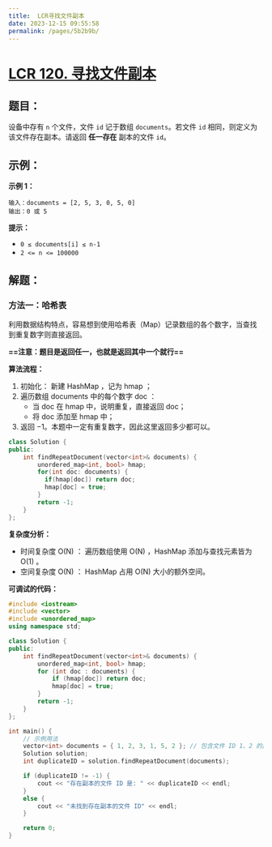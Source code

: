 ```yaml
---
title:  LCR寻找文件副本
date: 2023-12-15 09:55:58
permalink: /pages/5b2b9b/
---
```

# [LCR 120. 寻找文件副本](https://leetcode.cn/problems/shu-zu-zhong-zhong-fu-de-shu-zi-lcof/)

## 题目：

设备中存有 `n` 个文件，文件 `id` 记于数组 `documents`。若文件 `id` 相同，则定义为该文件存在副本。请返回 **任一存在** 副本的文件 `id`。

## 示例：

**示例 1：**

```
输入：documents = [2, 5, 3, 0, 5, 0]
输出：0 或 5
```

**提示：**

- `0 ≤ documents[i] ≤ n-1`
- `2 <= n <= 100000`

## 解题：

### 方法一：哈希表

利用数据结构特点，容易想到使用哈希表（Map）记录数组的各个数字，当查找到重复数字则直接返回。

**==注意：题目是返回任一，也就是返回其中一个就行==**

**算法流程：**

1. 初始化： 新建 HashMap ，记为 hmap ；
2. 遍历数组 documents 中的每个数字 doc ：
   - 当 doc 在 hmap 中，说明重复，直接返回 doc；
   - 将 doc 添加至 hmap 中；
3. 返回 −1。本题中一定有重复数字，因此这里返回多少都可以。

```CPP
class Solution {
public:
    int findRepeatDocument(vector<int>& documents) {
        unordered_map<int, bool> hmap;
        for(int doc: documents) {
          if(hmap[doc]) return doc;
          hmap[doc] = true;
        }
        return -1;
    }
};
```

**复杂度分析：**

- 时间复杂度 O(N) ： 遍历数组使用 O(N) ，HashMap 添加与查找元素皆为 O(1) 。
- 空间复杂度 O(N) ： HashMap 占用 O(N) 大小的额外空间。

**可调试的代码：**

```CPP
#include <iostream>
#include <vector>
#include <unordered_map>
using namespace std;

class Solution {
public:
    int findRepeatDocument(vector<int>& documents) {
        unordered_map<int, bool> hmap;
        for (int doc : documents) {
            if (hmap[doc]) return doc;
            hmap[doc] = true;
        }
        return -1;
    }
};

int main() {
    // 示例用法
    vector<int> documents = { 1, 2, 3, 1, 5, 2 }; // 包含文件 ID 1、2 的副本
    Solution solution;
    int duplicateID = solution.findRepeatDocument(documents);

    if (duplicateID != -1) {
        cout << "存在副本的文件 ID 是: " << duplicateID << endl;
    }
    else {
        cout << "未找到存在副本的文件 ID" << endl;
    }

    return 0;
}
```